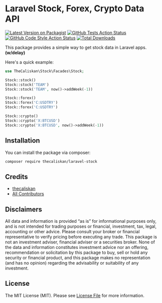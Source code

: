 # Laravel Stock, Forex, Crypto Data API
[![Latest Version on Packagist](https://img.shields.io/packagist/v/thecaliskan/laravel-stock.svg?style=flat-square)](https://packagist.org/packages/thecaliskan/laravel-stock)
[![GitHub Tests Action Status](https://img.shields.io/github/actions/workflow/status/thecaliskan/laravel-stock/run-tests.yml?branch=main&label=tests&style=flat-square)](https://github.com/thecaliskan/laravel-stock/actions?query=workflow%3Arun-tests+branch%3Amain)
[![GitHub Code Style Action Status](https://img.shields.io/github/actions/workflow/status/thecaliskan/laravel-stock/fix-php-code-style-issues.yml?branch=main&label=code%20style&style=flat-square)](https://github.com/thecaliskan/laravel-stock/actions?query=workflow%3A"Fix+PHP+code+style+issues"+branch%3Amain)
[![Total Downloads](https://img.shields.io/packagist/dt/thecaliskan/laravel-stock.svg?style=flat-square)](https://packagist.org/packages/thecaliskan/laravel-stock)

This package provides a simple way to get stock data in Laravel apps. **(w/delay)**

Here's a quick example:

```php
use TheCaliskan\Stock\Facades\Stock;

Stock::stock()
Stock::stock('TEAM')
Stock::stock('TEAM', now()->addWeek(-1))

Stock::forex()
Stock::forex('C:USDTRY')
Stock::forex('C:USDTRY')

Stock::crypto()
Stock::crypto('X:BTCUSD')
Stock::crypto('X:BTCUSD', now()->addWeek(-1))

```

## Installation

You can install the package via composer:

```bash
composer require thecaliskan/laravel-stock
```

## Credits

- [thecaliskan](https://github.com/thecaliskan)
- [All Contributors](../../contributors)

## Disclaimers

All data and information is provided “as is” for informational purposes only, and is not intended for trading purposes or financial, investment, tax, legal, accounting or other advice. Please consult your broker or financial representative to verify pricing before executing any trade. This package is not an investment adviser, financial adviser or a securities broker. None of the data and information constitutes investment advice nor an offering, recommendation or solicitation by this package to buy, sell or hold any security or financial product, and this package makes no representation (and has no opinion) regarding the advisability or suitability of any investment.

## License

The MIT License (MIT). Please see [License File](LICENSE.md) for more information.
